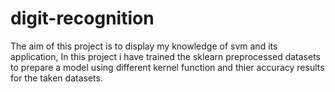 # digit-recognition
The aim of this project is to display my knowledge of svm and its application, In this project i have trained the sklearn preprocessed datasets to prepare a model using different kernel function and thier accuracy results for the taken datasets.
